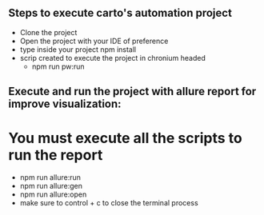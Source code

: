 ## Steps to execute carto's automation project
-   Clone the project 
-   Open the project with your IDE of preference
-   type inside your project npm install
-   scrip created to execute the project in chronium headed
    -   npm run pw:run

## Execute and run the project with allure report for improve visualization:
# You must execute all the scripts to run the report 
-   npm run allure:run
-   npm run allure:gen
-   npm run allure:open
-   make sure to control + c to close the terminal process 

